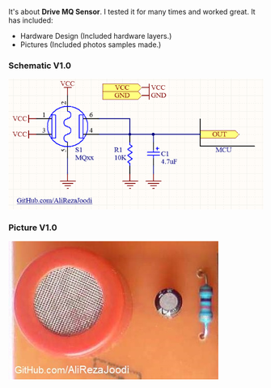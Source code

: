 It's about **Drive MQ Sensor**. I tested it for many times and worked great. It has included:

- Hardware Design (Included hardware layers.)
- Pictures (Included photos samples made.)

### Schematic V1.0
![This is an image](https://github.com/AliRezaJoodi/Electronic-Modules/blob/main/Drive%20MQ%20Sensor/Hardware%20Design/V1.0.png?raw=true)

### Picture V1.0
![This is an image](https://github.com/AliRezaJoodi/Electronic-Modules/blob/main/Drive%20MQ%20Sensor/Pictures/V1.0.jpg?raw=true)
